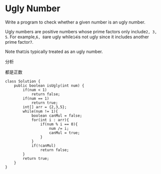 # Ugly Number

Write a program to check whether a given number is an ugly number.

Ugly numbers are positive numbers whose prime factors only include`2, 3, 5`. For example,`6, 8`are ugly while`14`is not ugly since it includes another prime factor`7`.

Note that`1`is typically treated as an ugly number.

分析

都是正数

```text
class Solution {
    public boolean isUgly(int num) {
        if(num < 1)
            return false;
        if(num == 1)
            return true;
        int[] arr = {2,3,5};
        while(num != 1){
            boolean canMul = false;
            for(int i : arr){
                if(num % i == 0){
                    num /= i;
                    canMul = true;
                }
            }
            if(!canMul)
                return false;
        }
        return true;
    }
}
```

